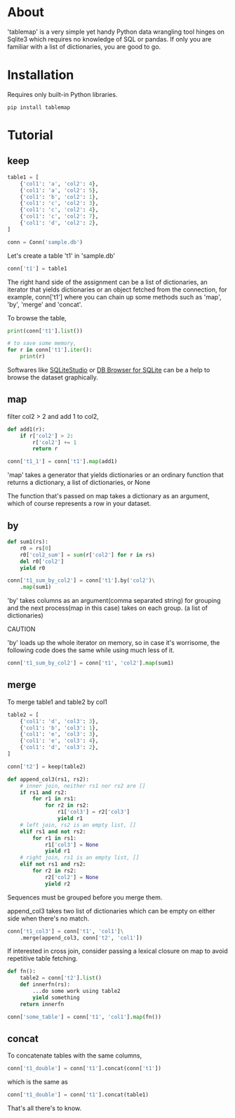 # About 
'tablemap' is a very simple yet handy Python data wrangling tool hinges on Sqlite3 which
requires no knowledge of SQL or pandas. If only you are familiar with a list of dictionaries, 
you are good to go.

# Installation
Requires only built-in Python libraries.
```
pip install tablemap
```
# Tutorial 

## keep
```python
table1 = [
    {'col1': 'a', 'col2': 4},
    {'col1': 'a', 'col2': 5},
    {'col1': 'b', 'col2': 1},
    {'col1': 'c', 'col2': 3},
    {'col1': 'c', 'col2': 4},
    {'col1': 'c', 'col2': 7},
    {'col1': 'd', 'col2': 2},
]

conn = Conn('sample.db')
```

Let's create a table 't1' in 'sample.db'

```python
conn['t1'] = table1
```
The right hand side of the assignment can be a list of dictionaries, an iterator that yields dictionaries or an object fetched from the connection, for example, conn['t1'] where you can chain up some methods such as 'map', 'by', 'merge' and 'concat'. 

To browse the table,

```python
print(conn['t1'].list())

# to save some memory,
for r in conn['t1'].iter():
    print(r)
```

Softwares like [SQLiteStudio](https://sqlitestudio.pl/) or [DB Browser for SQLite](https://sqlitebrowser.org/) can be a help to browse the dataset graphically.


## map

filter col2 > 2 and add 1 to col2,

```python
def add1(r):
    if r['col2'] > 2:
        r['col2'] += 1 
        return r

conn['t1_1'] = conn['t1'].map(add1)
```

'map' takes a generator that yields dictionaries or an ordinary function that 
returns a dictionary, a list of dictionaries, or None

The function that's passed on map takes a dictionary as an argument,
which of course represents a row in your dataset.


## by
```python
def sum1(rs):
    r0 = rs[0]
    r0['col2_sum'] = sum(r['col2'] for r in rs)
    del r0['col2']
    yield r0

conn['t1_sum_by_col2'] = conn['t1'].by('col2')\
    .map(sum1)
```

'by' takes columns as an argument(comma separated string) for grouping
and the next process(map in this case) takes on each group. (a list of dictionaries) 


CAUTION

'by' loads up the whole iterator on memory, so in case it's worrisome, 
the following code does the same while using much less of it.

```python
conn['t1_sum_by_col2'] = conn['t1', 'col2'].map(sum1)
```

## merge

To merge table1 and table2 by col1

```python
table2 = [
    {'col1': 'd', 'col3': 3},
    {'col1': 'b', 'col3': 1},
    {'col1': 'e', 'col3': 3},
    {'col1': 'e', 'col3': 4},
    {'col1': 'd', 'col3': 2},
]

conn['t2'] = keep(table2)

def append_col3(rs1, rs2):
    # inner join, neither rs1 nor rs2 are []
    if rs1 and rs2:
        for r1 in rs1:
            for r2 in rs2:
                r1['col3'] = r2['col3']
                yield r1
    # left join, rs2 is an empty list, []
    elif rs1 and not rs2:
        for r1 in rs1:
            r1['col3'] = None
            yield r1
    # right join, rs1 is an empty list, []
    elif not rs1 and rs2:
        for r2 in rs2:
            r2['col2'] = None
            yield r2
```

Sequences must be grouped before you merge them. 

append_col3 takes two list of dictionaries which can be empty on either side when there's no match.

```python
conn['t1_col3'] = conn['t1', 'col1']\
    .merge(append_col3, conn['t2', 'col1'])
```

If interested in cross join, consider passing a lexical closure on map to avoid repetitive table fetching. 

```python
def fn():
    table2 = conn['t2'].list()
    def innerfn(rs):
        ...do some work using table2 
        yield something
    return innerfn

conn['some_table'] = conn['t1', 'col1'].map(fn())
```

## concat

To concatenate tables with the same columns, 
```python
conn['t1_double'] = conn['t1'].concat(conn['t1'])
```
which is the same as
```python
conn['t1_double'] = conn['t1'].concat(table1)
```

That's all there's to know.
<!-- [Documentation]
(https://tablemap.readthedocs.io/en/latest/index.html)
 -->
